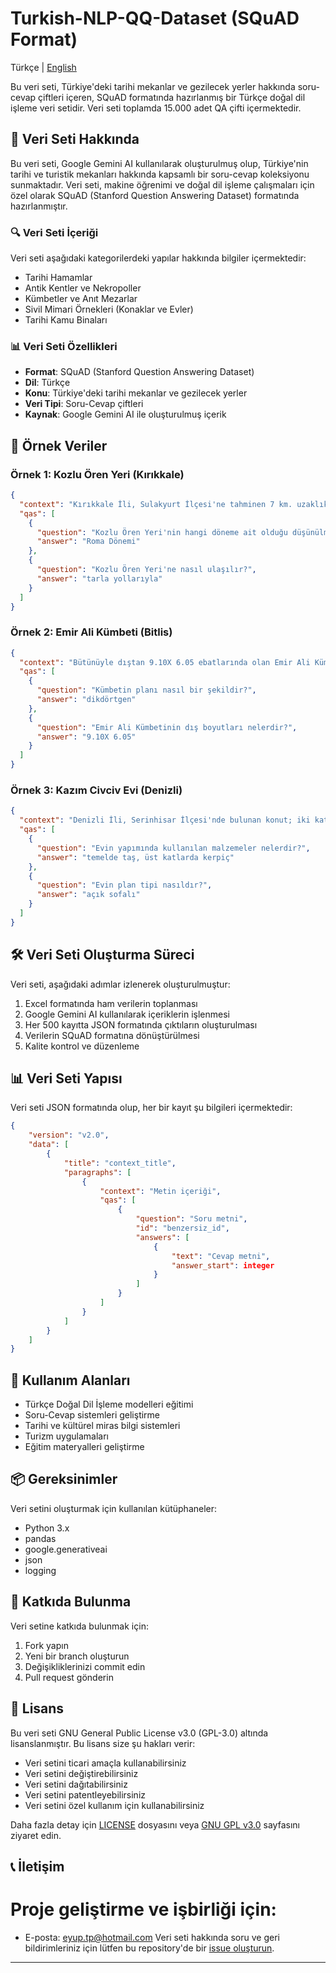 # Turkish-NLP-QQ-Dataset (SQuAD Format)

Türkçe | [English](README.md)

Bu veri seti, Türkiye'deki tarihi mekanlar ve gezilecek yerler hakkında soru-cevap çiftleri içeren, SQuAD formatında hazırlanmış bir Türkçe doğal dil işleme veri setidir. Veri seti toplamda 15.000 adet QA çifti içermektedir.

## 📝 Veri Seti Hakkında

Bu veri seti, Google Gemini AI kullanılarak oluşturulmuş olup, Türkiye'nin tarihi ve turistik mekanları hakkında kapsamlı bir soru-cevap koleksiyonu sunmaktadır. Veri seti, makine öğrenimi ve doğal dil işleme çalışmaları için özel olarak SQuAD (Stanford Question Answering Dataset) formatında hazırlanmıştır.

### 🔍 Veri Seti İçeriği

Veri seti aşağıdaki kategorilerdeki yapılar hakkında bilgiler içermektedir:
- Tarihi Hamamlar
- Antik Kentler ve Nekropoller
- Kümbetler ve Anıt Mezarlar
- Sivil Mimari Örnekleri (Konaklar ve Evler)
- Tarihi Kamu Binaları

### 📊 Veri Seti Özellikleri

- **Format**: SQuAD (Stanford Question Answering Dataset)
- **Dil**: Türkçe
- **Konu**: Türkiye'deki tarihi mekanlar ve gezilecek yerler
- **Veri Tipi**: Soru-Cevap çiftleri
- **Kaynak**: Google Gemini AI ile oluşturulmuş içerik

## 🎯 Örnek Veriler

### Örnek 1: Kozlu Ören Yeri (Kırıkkale)
```json
{
  "context": "Kırıkkale İli, Sulakyurt İlçesi'ne tahminen 7 km. uzaklıkta bulunan ve tarla yollarıyla ulaşılan, ayakta hiçbir yapı kalıntısı bulunmayan eski kent kalıntısıdır...",
  "qas": [
    {
      "question": "Kozlu Ören Yeri'nin hangi döneme ait olduğu düşünülmektedir?",
      "answer": "Roma Dönemi"
    },
    {
      "question": "Kozlu Ören Yeri'ne nasıl ulaşılır?",
      "answer": "tarla yollarıyla"
    }
  ]
}
```

### Örnek 2: Emir Ali Kümbeti (Bitlis)
```json
{
  "context": "Bütünüyle dıştan 9.10X 6.05 ebatlarında olan Emir Ali Kümbet'in...",
  "qas": [
    {
      "question": "Kümbetin planı nasıl bir şekildir?",
      "answer": "dikdörtgen"
    },
    {
      "question": "Emir Ali Kümbetinin dış boyutları nelerdir?",
      "answer": "9.10X 6.05"
    }
  ]
}
```

### Örnek 3: Kazım Civciv Evi (Denizli)
```json
{
  "context": "Denizli İli, Serinhisar İlçesi'nde bulunan konut; iki katlı, temelde taş, üst katlarda kerpiç malzeme ile inşa edilmiştir...",
  "qas": [
    {
      "question": "Evin yapımında kullanılan malzemeler nelerdir?",
      "answer": "temelde taş, üst katlarda kerpiç"
    },
    {
      "question": "Evin plan tipi nasıldır?",
      "answer": "açık sofalı"
    }
  ]
}
```

## 🛠️ Veri Seti Oluşturma Süreci

Veri seti, aşağıdaki adımlar izlenerek oluşturulmuştur:

1. Excel formatında ham verilerin toplanması
2. Google Gemini AI kullanılarak içeriklerin işlenmesi
3. Her 500 kayıtta JSON formatında çıktıların oluşturulması
4. Verilerin SQuAD formatına dönüştürülmesi
5. Kalite kontrol ve düzenleme

## 📊 Veri Seti Yapısı

Veri seti JSON formatında olup, her bir kayıt şu bilgileri içermektedir:

```json
{
    "version": "v2.0",
    "data": [
        {
            "title": "context_title",
            "paragraphs": [
                {
                    "context": "Metin içeriği",
                    "qas": [
                        {
                            "question": "Soru metni",
                            "id": "benzersiz_id",
                            "answers": [
                                {
                                    "text": "Cevap metni",
                                    "answer_start": integer
                                }
                            ]
                        }
                    ]
                }
            ]
        }
    ]
}
```

## 🎯 Kullanım Alanları

- Türkçe Doğal Dil İşleme modelleri eğitimi
- Soru-Cevap sistemleri geliştirme
- Tarihi ve kültürel miras bilgi sistemleri
- Turizm uygulamaları
- Eğitim materyalleri geliştirme

## 📦 Gereksinimler

Veri setini oluşturmak için kullanılan kütüphaneler:

- Python 3.x
- pandas
- google.generativeai
- json
- logging

## 🤝 Katkıda Bulunma

Veri setine katkıda bulunmak için:

1. Fork yapın
2. Yeni bir branch oluşturun
3. Değişikliklerinizi commit edin
4. Pull request gönderin

## 📄 Lisans

Bu veri seti GNU General Public License v3.0 (GPL-3.0) altında lisanslanmıştır. Bu lisans size şu hakları verir:
- Veri setini ticari amaçla kullanabilirsiniz
- Veri setini değiştirebilirsiniz
- Veri setini dağıtabilirsiniz
- Veri setini patentleyebilirsiniz
- Veri setini özel kullanım için kullanabilirsiniz

Daha fazla detay için [LICENSE](LICENSE) dosyasını veya [GNU GPL v3.0](https://www.gnu.org/licenses/gpl-3.0.tr.html) sayfasını ziyaret edin.

## 📞 İletişim
# Proje geliştirme ve işbirliği için:
 - E-posta: [eyup.tp@hotmail.com](mailto:eyup.tp@hotmail.com)
Veri seti hakkında soru ve geri bildirimleriniz için lütfen bu repository'de bir [issue oluşturun](https://github.com/yourusername/Turkish-NLP-QQ-Dataset/issues).

---
